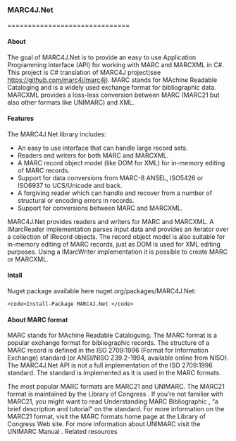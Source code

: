 <h3>MARC4J.Net</h3>
==============================

<h4>About</h4>

The goal of MARC4J.Net is to provide an easy to use Application Programming Interface (API) for working with MARC and MARCXML in C#. This project is C# translation of MARC4J project(see https://github.com/marc4j/marc4j).
MARC stands for MAchine Readable Cataloging and is a widely used exchange format for bibliographic data. MARCXML provides a loss-less conversion between MARC (MARC21 but also other formats like UNIMARC) and XML.

<h4>Features</h4>

The MARC4J.Net library includes:
<ul>
<li>An easy to use interface that can handle large record sets.</li>
<li>Readers and writers for both MARC and MARCXML.</li>
<li>A MARC record object model (like DOM for XML) for in-memory editing of MARC records.</li>
<li>Support for data conversions from MARC-8 ANSEL, ISO5426 or ISO6937 to UCS/Unicode and back.</li>
<li>A forgiving reader which can handle and recover from a number of structural or encoding errors in records.</li>
<li>Support for conversions between MARC and MARCXML.</li>
</ul>

MARC4J.Net provides readers and writers for MARC and MARCXML. A IMarcReader implementation parses input data and provides an iterator over a collection of IRecord objects. The record object model is also suitable for in-memory editing of MARC records, just as DOM is used for XML editing purposes. Using a IMarcWriter implementation it is possible to create MARC or MARCXML.

<h4>Intall</h4>

Nuget package available here nuget.org/packages/MARC4J.Net:

    <code>Install-Package MARC4J.Net </code>

<h4>About MARC format</h4>

MARC stands for MAchine Readable Cataloguing. The MARC format is a popular exchange format for bibliographic records. The structure of a MARC record is defined in the ISO 2709:1996 (Format for Information Exchange) standard (or ANSI/NISO Z39.2-1994, available online from NISO). The MARC4J.Net API is not a full implementation of the ISO 2709:1996 standard. The standard is implemented as it is used in the MARC formats.

The most popular MARC formats are MARC21 and UNIMARC. The MARC21 format is maintained by the Library of Congress . If you’re not familiar with MARC21, you might want to read Understanding MARC Bibliographic , “a brief description and tutorial” on the standard. For more information on the MARC21 format, visit the MARC formats home page at the Library of Congress Web site. For more information about UNIMARC visit the UNIMARC Manual .
Related resources

